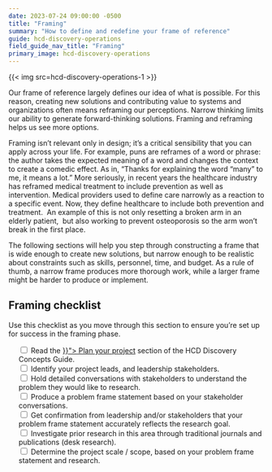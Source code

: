 ```yaml
---
date: 2023-07-24 09:00:00 -0500
title: "Framing"
summary: "How to define and redefine your frame of reference"
guide: hcd-discovery-operations
field_guide_nav_title: "Framing"
primary_image: hcd-discovery-operations
---
```

{{< img src=hcd-discovery-operations-1 >}}


Our frame of reference largely defines our idea of what is possible. For this reason, creating new solutions and contributing value to systems and organizations often means reframing our perceptions. Narrow thinking limits our ability to generate forward-thinking solutions. Framing and reframing helps us see more options.

Framing isn’t relevant only in design; it’s a critical sensibility that you can apply across your life. For example, puns are reframes of a word or phrase: the author takes the expected meaning of a word and changes the context to create a comedic effect. As in, “Thanks for explaining the word “many” to me, it means a lot.” More seriously, in recent years the healthcare industry has reframed medical treatment to include prevention as well as intervention. Medical providers used to define care narrowly as a reaction to a specific event. Now, they define healthcare to include both prevention and treatment.  An example of this is not only resetting a broken arm in an elderly patient,  but also working to prevent osteoporosis so the arm won’t break in the first place.

The following sections will help you step through constructing a frame that is wide enough to create new solutions, but narrow enough to be realistic about constraints such as skills, personnel, time, and budget. As a rule of thumb, a narrow frame produces more thorough work, while a larger frame might be harder to produce or implement.


## Framing checklist

Use this checklist as you move through this section to ensure you’re set up for success in the framing phase.
<div style="margin-left: 20px">
    <input id="plan" type="checkbox">
    <label for="plan">Read the <a href="{{< ref "/guides/hcd/discovery-concepts/plan.md" >}}"> Plan your project</a> section of the HCD Discovery Concepts Guide.
    </label><br>
    <input id="leads" type="checkbox">
    <label for="leads">Identify your project leads, and leadership stakeholders.
    </label><br>
    <input id="convo" type="checkbox">
    <label for="convo">Hold detailed conversations with stakeholders to understand the problem they would like to research.
    </label><br>
    <input id="problem" type="checkbox">
    <label for="problem">Produce a problem frame statement based on your stakeholder conversations.
    </label><br>
    <input id="confirmation" type="checkbox">
    <label for="confirmation">Get confirmation from leadership and/or stakeholders that your problem frame statement accurately reflects the research goal.
    </label><br>
    <input id="investigate" type="checkbox">
    <label for="investigate">Investigate prior research in this area through traditional journals and publications (desk research).
    </label><br>
    <input id="scale" type="checkbox">
    <label for="scale">Determine the project scale / scope, based on your problem frame statement and research.
    </label><br>
</div>

